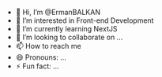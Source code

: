 - 👋 Hi, I’m @ErmanBALKAN
- 👀 I’m interested in Front-end Development 
- 🌱 I’m currently learning NextJS
- 💞️ I’m looking to collaborate on ...
- 📫 How to reach me 
- 😄 Pronouns: ...
- ⚡ Fun fact: ...

<!---
ErmanBALKAN/ErmanBALKAN is a ✨ special ✨ repository because its `README.md` (this file) appears on your GitHub profile.
You can click the Preview link to take a look at your changes.
--->
